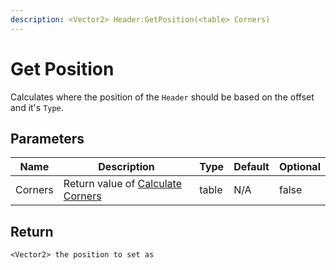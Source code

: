 ```yaml
---
description: <Vector2> Header:GetPosition(<table> Corners)
---
```


# Get Position

Calculates where the position of the `Header` should be based on the offset and it's `Type`.

## Parameters

<table><thead><tr><th>Name</th><th>Description</th><th>Type</th><th>Default</th><th data-type="checkbox">Optional</th></tr></thead><tbody><tr><td>Corners</td><td>Return value of <a href="../../utilities/calculate-corners.md">Calculate Corners</a></td><td>table</td><td>N/A</td><td>false</td></tr></tbody></table>

## Return

`<Vector2> the position to set as`
